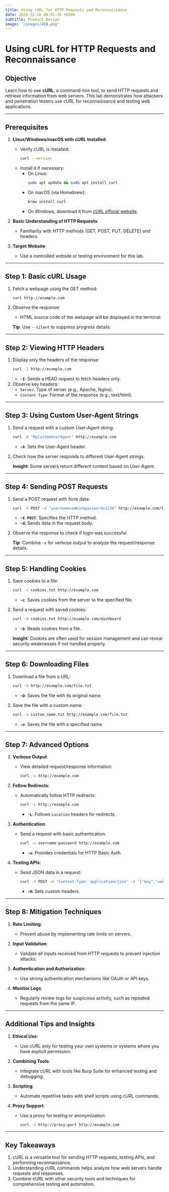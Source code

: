 ```yaml
---
title: Using cURL for HTTP Requests and Reconnaissance
date: 2024-12-10 08:01:35 +0300
subtitle: Product Design
image: '/images/410.png'
---
```

# Using cURL for HTTP Requests and Reconnaissance

## **Objective**
Learn how to use **cURL**, a command-line tool, to send HTTP requests and retrieve information from web servers. This lab demonstrates how attackers and penetration testers use cURL for reconnaissance and testing web applications.

---

## **Prerequisites**
1. **Linux/Windows/macOS with cURL Installed**:
   - Verify cURL is installed:
     ```bash
     curl --version
     ```
   - Install it if necessary:
     - On Linux:
       ```bash
       sudo apt update && sudo apt install curl
       ```
     - On macOS (via Homebrew):
       ```bash
       brew install curl
       ```
     - On Windows, download it from [cURL official website](https://curl.se/).

2. **Basic Understanding of HTTP Requests**:
   - Familiarity with HTTP methods (GET, POST, PUT, DELETE) and headers.

3. **Target Website**:
   - Use a controlled website or testing environment for this lab.

---

## **Step 1: Basic cURL Usage**
1. Fetch a webpage using the GET method:
   ```bash
   curl http://example.com
   ```
2. Observe the response:
   - HTML source code of the webpage will be displayed in the terminal.

   **Tip**: Use `--silent` to suppress progress details.

---

## **Step 2: Viewing HTTP Headers**
1. Display only the headers of the response:
   ```bash
   curl -I http://example.com
   ```
   - **`-I`**: Sends a HEAD request to fetch headers only.
2. Observe key headers:
   - `Server`: Type of server (e.g., Apache, Nginx).
   - `Content-Type`: Format of the response (e.g., text/html).

---

## **Step 3: Using Custom User-Agent Strings**
1. Send a request with a custom User-Agent string:
   ```bash
   curl -A "MyCustomUserAgent" http://example.com
   ```
   - **`-A`**: Sets the User-Agent header.
2. Check how the server responds to different User-Agent strings.

   **Insight**: Some servers return different content based on User-Agent.

---

## **Step 4: Sending POST Requests**
1. Send a POST request with form data:
   ```bash
   curl -X POST -d "username=admin&password=1234" http://example.com/login
   ```
   - **`-X POST`**: Specifies the HTTP method.
   - **`-d`**: Sends data in the request body.

2. Observe the response to check if login was successful.

   **Tip**: Combine `-v` for verbose output to analyze the request/response details.

---

## **Step 5: Handling Cookies**
1. Save cookies to a file:
   ```bash
   curl -c cookies.txt http://example.com
   ```
   - **`-c`**: Saves cookies from the server to the specified file.

2. Send a request with saved cookies:
   ```bash
   curl -b cookies.txt http://example.com/dashboard
   ```
   - **`-b`**: Reads cookies from a file.

   **Insight**: Cookies are often used for session management and can reveal security weaknesses if not handled properly.

---

## **Step 6: Downloading Files**
1. Download a file from a URL:
   ```bash
   curl -O http://example.com/file.txt
   ```
   - **`-O`**: Saves the file with its original name.

2. Save the file with a custom name:
   ```bash
   curl -o custom_name.txt http://example.com/file.txt
   ```
   - **`-o`**: Saves the file with a specified name.

---

## **Step 7: Advanced Options**
1. **Verbose Output**:
   - View detailed request/response information:
     ```bash
     curl -v http://example.com
     ```

2. **Follow Redirects**:
   - Automatically follow HTTP redirects:
     ```bash
     curl -L http://example.com
     ```
     - **`-L`**: Follows `Location` headers for redirects.

3. **Authentication**:
   - Send a request with basic authentication:
     ```bash
     curl -u username:password http://example.com
     ```
     - **`-u`**: Provides credentials for HTTP Basic Auth.

4. **Testing APIs**:
   - Send JSON data in a request:
     ```bash
     curl -X POST -H "Content-Type: application/json" -d '{"key":"value"}' http://example.com/api
     ```
     - **`-H`**: Sets custom headers.

---

## **Step 8: Mitigation Techniques**
1. **Rate Limiting**:
   - Prevent abuse by implementing rate limits on servers.

2. **Input Validation**:
   - Validate all inputs received from HTTP requests to prevent injection attacks.

3. **Authentication and Authorization**:
   - Use strong authentication mechanisms like OAuth or API keys.

4. **Monitor Logs**:
   - Regularly review logs for suspicious activity, such as repeated requests from the same IP.

---

## **Additional Tips and Insights**
1. **Ethical Use**:
   - Use cURL only for testing your own systems or systems where you have explicit permission.

2. **Combining Tools**:
   - Integrate cURL with tools like Burp Suite for enhanced testing and debugging.

3. **Scripting**:
   - Automate repetitive tasks with shell scripts using cURL commands.

4. **Proxy Support**:
   - Use a proxy for testing or anonymization:
     ```bash
     curl -x http://proxy:port http://example.com
     ```

---

## **Key Takeaways**
1. cURL is a versatile tool for sending HTTP requests, testing APIs, and performing reconnaissance.
2. Understanding cURL commands helps analyze how web servers handle requests and responses.
3. Combine cURL with other security tools and techniques for comprehensive testing and automation.

